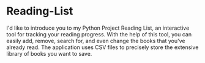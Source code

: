 # Reading-List
I'd like to introduce you to my Python Project Reading List, an interactive tool for tracking your reading progress. 
With the help of this tool, you can easily add, remove, search for, and even change the books that you've already read. 
The application uses CSV files to precisely store the extensive library of books you want to save.
